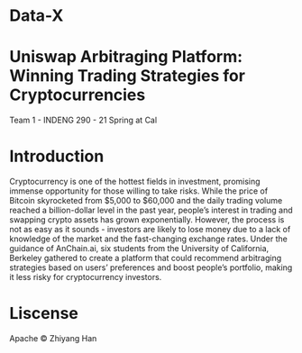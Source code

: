# Data-X

# Uniswap Arbitraging Platform: Winning Trading Strategies for Cryptocurrencies

Team 1 - INDENG 290 - 21 Spring at Cal

# Introduction
Cryptocurrency is one of the hottest fields in investment, promising immense opportunity for those willing to take risks. While the price of Bitcoin skyrocketed from $5,000 to $60,000 and the daily trading volume reached a billion-dollar level in the past year, people’s interest in trading and swapping crypto assets has grown exponentially. However, the process is not as easy as it sounds - investors are likely to lose money due to a lack of knowledge of the market and the fast-changing exchange rates. Under the guidance of AnChain.ai, six students from the University of California, Berkeley gathered to create a platform that could recommend arbitraging strategies based on users’ preferences and boost people’s portfolio, making it less risky for cryptocurrency investors.

# Liscense
Apache © Zhiyang Han
